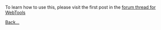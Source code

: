 To learn how to use this, please visit the first post in the [forum thread for WebTools](https://forums.plex.tv/discussion/126254/rel-webtools-2-0/p1#Discussion_126254)

[Back...](https://github.com/dagalufh/WebTools.bundle/wiki)